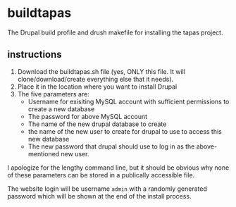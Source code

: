 # buildtapas
The Drupal build profile and drush makefile for installing the tapas project.

## instructions

  1. Download the buildtapas.sh file (yes, ONLY this file. It will clone/download/create everything else that it needs).
  2. Place it in the location where you want to install Drupal
  3. The five parameters are:
     * Username for exisiting MySQL account with sufficient permissions to create a new database
	  * The password for above MySQL account
	  * The name of the new drupal database to create
	  * the name of the new user to create for drupal to use to access this new database
	  * The new password that drupal should use to log in as the above-mentioned new user.

I apologize for the lengthy command line, but it should be obvious why none of these parameters can be stored in a publically accessible file.


The website login will be username `admin` with a randomly generated password which will be shown at the end of the install process.
